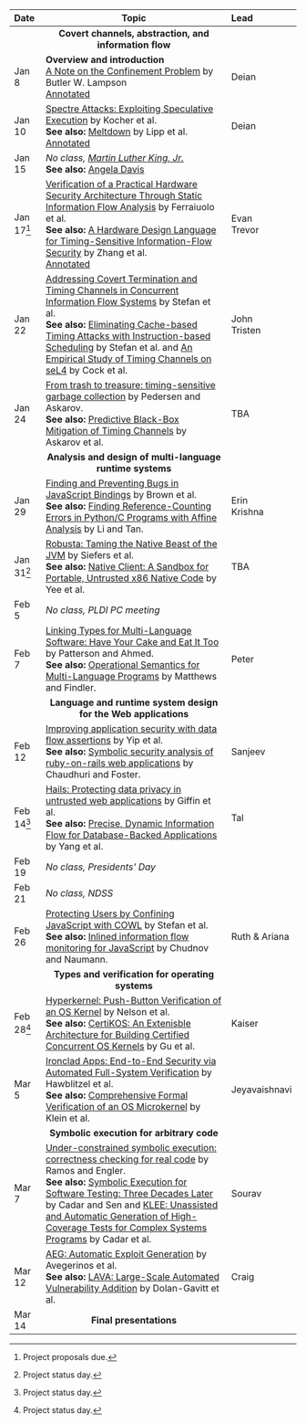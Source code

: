 **Date**   | <center>**Topic**</center> | **Lead**
:----------|:-----------------------------------------------------------------------------------------|:----------
           | <center>**Covert channels, abstraction, and information flow**</center> |
Jan  8     | **Overview and introduction** <br/> [A Note on the Confinement Problem](papers/lampson:confinement.pdf) by Butler W. Lampson <br/> [Annotated](papers/lampson:confinement-annotated.pdf) | Deian
Jan 10     | [Spectre Attacks: Exploiting Speculative Execution](papers/spectre.pdf) by Kocher et al. <br/> **See also:** [Meltdown](papers/meltdown.pdf) by Lipp et al. <br/> [Annotated](papers/spectre-annotated.pdf) | Deian
Jan 15     | *No class, [Martin Luther King, Jr.](https://en.wikipedia.org/wiki/Martin_Luther_King_Jr.)* <br/> **See also:** [Angela Davis](https://en.wikipedia.org/wiki/Angela_Davis) |
Jan 17[^1] | [Verification of a Practical Hardware Security Architecture Through Static Information Flow Analysis](papers/ferraiuolo:verification.pdf) by Ferraiuolo et al. <br/> **See also:** [A Hardware Design Language for Timing-Sensitive Information-Flow Security](https://cseweb.ucsd.edu/~dstefan/cse291-fall16/papers/secverilog-annotated.pdf) by Zhang et al.  <br/> [Annotated](papers/ferraiuolo:verification-annotated.pdf) | Evan <br/> Trevor
Jan 22     | [Addressing Covert Termination and Timing Channels in Concurrent Information Flow Systems](papers/lio.pdf) by Stefan et al.<br/> **See also:** [Eliminating Cache-based Timing Attacks with Instruction-based Scheduling](papers/stefan:eliminating.pdf) by Stefan et al. and [An Empirical Study of Timing Channels on seL4](papers/cock:last-mile.pdf) by Cock et al. | John <br/> Tristen
Jan 24     | [From trash to treasure: timing-sensitive garbage collection](papers/pedersen:trash-to-treasure.pdf) by Pedersen and Askarov.<br/> **See also:** [Predictive Black-Box Mitigation of Timing Channels](papers/askarov:predicative.pdf) by Askarov et al. | TBA
           | <center>**Analysis and design of multi-language runtime systems**</center> |
Jan 29     | [Finding and Preventing Bugs in JavaScript Bindings](papers/brown:finding.pdf) by Brown et al. <br/> **See also:** [Finding Reference-Counting Errors in Python/C Programs with Affine Analysis](papers/li:refcount.pdf) by Li and Tan. | Erin <br/> Krishna
Jan 31[^2] | [Robusta: Taming the Native Beast of the JVM](papers/robusta.pdf) by Siefers et al.<br/> **See also:** [Native Client: A Sandbox for Portable, Untrusted x86 Native Code](papers/nacl.pdf) by Yee et al. | TBA
Feb  5     | *No class, PLDI PC meeting* |
Feb 7      | [Linking Types for Multi-Language Software: Have Your Cake and Eat It Too](papers/patterson:linking-types.pdf) by Patterson and Ahmed.<br/> **See also:** [Operational Semantics for Multi-Language Programs](papers/matthews:multi-lang.pdf) by Matthews and Findler. | Peter
           | <center>**Language and runtime system design for the Web applications**</center>
Feb 12     | [Improving application security with data flow assertions](papers/resin.pdf) by Yip et al.<br/> **See also:** [Symbolic security analysis of ruby-on-rails web applications](papers/rubyx.pdf) by Chaudhuri and Foster. | Sanjeev
Feb 14[^2] | [Hails: Protecting data privacy in untrusted web applications](papers/hails.pdf) by Giffin et al.<br/> **See also:** [Precise, Dynamic Information Flow for Database-Backed Applications](papers/jacqueline.pdf) by Yang et al. | Tal
Feb 19     | *No class, Presidents' Day* |
Feb 21     | *No class, NDSS* |
Feb 26     | [Protecting Users by Confining JavaScript with COWL](papers/cowl.pdf) by Stefan et al.<br/> **See also:** [Inlined information flow monitoring for JavaScript](papers/inlinejs.pdf) by Chudnov and Naumann. | Ruth & Ariana
           | <center>**Types and verification for operating systems**</center> |
Feb 28[^2] | [Hyperkernel: Push-Button Verification of an OS Kernel](papers/hyperkernel.pdf) by Nelson et al.<br/> **See also:** [CertiKOS: An Extenisble Architecture for Building Certified Concurrent OS Kernels](papers/certikos.pdf) by Gu et al. | Kaiser
Mar  5     | [Ironclad Apps: End-to-End Security via Automated Full-System Verification](papers/ironclad-apps.pdf) by Hawblitzel et al.<br/> **See also:** [Comprehensive Formal Verification of an OS Microkernel](papers/sel4.pdf) by Klein et al. | Jeyavaishnavi
           | <center>**Symbolic execution for arbitrary code**</center>
Mar  7     | [Under-constrained symbolic execution: correctness checking for real code](papers/ucklee.pdf) by Ramos and Engler.<br/> **See also:** [Symbolic Execution for Software Testing: Three Decades Later](papers/cadar:symexe.pdf) by Cadar and Sen and [KLEE: Unassisted and Automatic Generation of High-Coverage Tests for Complex Systems Programs](papers/klee.pdf) by Cadar et al. | Sourav
Mar 12     | [AEG: Automatic Exploit Generation](papers/aeg.pdf) by Avegerinos et al.<br/> **See also:** [LAVA: Large-Scale Automated Vulnerability Addition](papers/lava.pdf) by Dolan-Gavitt et al. | Craig
Mar 14     | <center>**Final presentations**</center>

[^1]: Project proposals due.
[^2]: Project status day.

